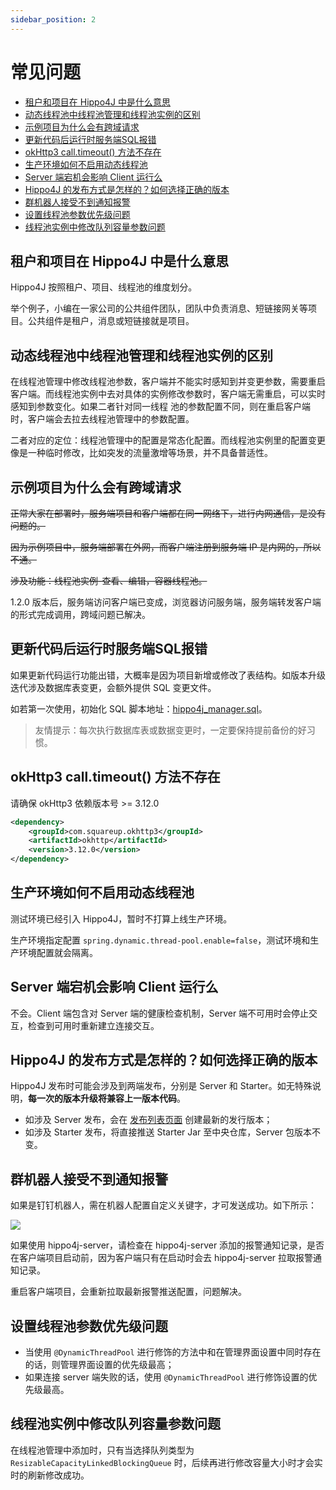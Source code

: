 ```yaml
---
sidebar_position: 2
---
```


# 常见问题

- <a href="#租户和项目在-hippo4j-中是什么意思">租户和项目在 Hippo4J 中是什么意思</a>
- <a href="#动态线程池中线程池管理和线程池实例的区别">动态线程池中线程池管理和线程池实例的区别</a>
- <a href="#示例项目为什么会有跨域请求">示例项目为什么会有跨域请求</a>
- <a href="#更新代码后运行时服务端sql报错">更新代码后运行时服务端SQL报错</a>
- <a href="#okhttp3-call-timeout-方法不存在">okHttp3 call.timeout() 方法不存在</a>
- <a href="#生产环境如何不启用动态线程池">生产环境如何不启用动态线程池</a>
- <a href="#server-端宕机会影响-client-运行么">Server 端宕机会影响 Client 运行么</a>
- <a href="#hippo4j-的发布方式是怎样的-如何选择正确的版本">Hippo4J 的发布方式是怎样的？如何选择正确的版本</a>
- <a href="#群机器人接受不到通知报警">群机器人接受不到通知报警</a>
- <a href="#设置线程池参数优先级问题">设置线程池参数优先级问题</a>
- <a href="#线程池实例中修改队列容量参数问题">线程池实例中修改队列容量参数问题</a>

## 租户和项目在 Hippo4J 中是什么意思

Hippo4J 按照租户、项目、线程池的维度划分。

举个例子，小编在一家公司的公共组件团队，团队中负责消息、短链接网关等项目。公共组件是租户，消息或短链接就是项目。

## 动态线程池中线程池管理和线程池实例的区别

在线程池管理中修改线程池参数，客户端并不能实时感知到并变更参数，需要重启客户端。而线程池实例中去对具体的实例修改参数时，客户端无需重启，可以实时感知到参数变化。如果二者针对同一线程
池的参数配置不同，则在重启客户端时，客户端会去拉去线程池管理中的参数配置。

二者对应的定位：线程池管理中的配置是常态化配置。而线程池实例里的配置变更像是一种临时修改，比如突发的流量激增等场景，并不具备普适性。

## 示例项目为什么会有跨域请求

~~正常大家在部署时，服务端项目和客户端都在同一网络下，进行内网通信，是没有问题的。~~

~~因为示例项目中，服务端部署在外网，而客户端注册到服务端 IP 是内网的，所以不通。~~

~~涉及功能：线程池实例-查看、编辑，容器线程池。~~

1.2.0 版本后，服务端访问客户端已变成，浏览器访问服务端，服务端转发客户端的形式完成调用，跨域问题已解决。

## 更新代码后运行时服务端SQL报错

如果更新代码运行功能出错，大概率是因为项目新增或修改了表结构。如版本升级迭代涉及数据库表变更，会额外提供 SQL 变更文件。

如若第一次使用，初始化 SQL 脚本地址：[hippo4j_manager.sql](https://github.com/longtai-cn/hippo4j/blob/develop/hippo4j-server/conf/hippo4j_manager.sql)。

> 友情提示：每次执行数据库表或数据变更时，一定要保持提前备份的好习惯。

## okHttp3 call.timeout() 方法不存在

请确保 okHttp3 依赖版本号 >= 3.12.0

```xml
<dependency>
    <groupId>com.squareup.okhttp3</groupId>
    <artifactId>okhttp</artifactId>
    <version>3.12.0</version>
</dependency>
```

## 生产环境如何不启用动态线程池

测试环境已经引入 Hippo4J，暂时不打算上线生产环境。

生产环境指定配置 `spring.dynamic.thread-pool.enable=false`，测试环境和生产环境配置就会隔离。

## Server 端宕机会影响 Client 运行么

不会。Client 端包含对 Server 端的健康检查机制，Server 端不可用时会停止交互，检查到可用时重新建立连接交互。

## Hippo4J 的发布方式是怎样的？如何选择正确的版本

Hippo4J 发布时可能会涉及到两端发布，分别是 Server 和 Starter。如无特殊说明，**每一次的版本升级将兼容上一版本代码**。

- 如涉及 Server 发布，会在 [发布列表页面](https://github.com/longtai-cn/hippo4j/releases) 创建最新的发行版本；
- 如涉及 Starter 发布，将直接推送 Starter Jar 至中央仓库，Server 包版本不变。

## 群机器人接受不到通知报警

如果是钉钉机器人，需在机器人配置自定义关键字，才可发送成功。如下所示：
   
![](https://images-machen.oss-cn-beijing.aliyuncs.com/image-20220530200133377.png?x-oss-process=image/resize,h_500,w_800)

如果使用 hippo4j-server，请检查在 hippo4j-server 添加的报警通知记录，是否在客户端项目启动前，因为客户端只有在启动时会去 hippo4j-server 拉取报警通知记录。

重启客户端项目，会重新拉取最新报警推送配置，问题解决。

## 设置线程池参数优先级问题

- 当使用 `@DynamicThreadPool` 进行修饰的方法中和在管理界面设置中同时存在的话，则管理界面设置的优先级最高；
- 如果连接 server 端失败的话，使用 `@DynamicThreadPool` 进行修饰设置的优先级最高。

## 线程池实例中修改队列容量参数问题

在线程池管理中添加时，只有当选择队列类型为 `ResizableCapacityLinkedBlockingQueue` 时，后续再进行修改容量大小时才会实时的刷新修改成功。
